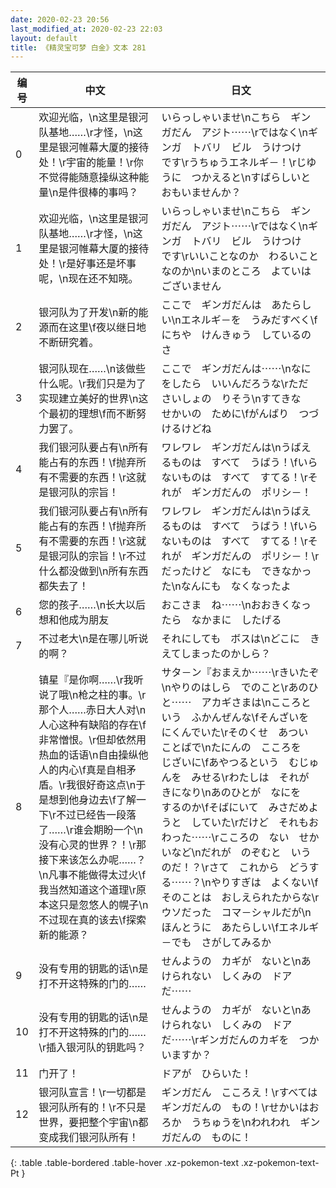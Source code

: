 ```yaml
---
date: 2020-02-23 20:56
last_modified_at: 2020-02-23 22:03
layout: default
title: 《精灵宝可梦 白金》文本 281
---
```

| 编号 | 中文 | 日文 |
| ---- | ---- | ---- |
| 0 | 欢迎光临，\n这里是银河队基地……\r才怪，\n这里是银河帷幕大厦的接待处！\r宇宙的能量！\r你不觉得能随意操纵这种能量\n是件很棒的事吗？ | いらっしゃいませ\nこちら　ギンガだん　アジト⋯⋯\rではなく\nギンガ　トバリ　ビル　うけつけ　です\rうちゅうエネルギ－！\rじゆうに　つかえると\nすばらしいと　おもいませんか？ |
| 1 | 欢迎光临，\n这里是银河队基地……\r才怪，\n这里是银河帷幕大厦的接待处！\r是好事还是坏事呢，\n现在还不知晓。 | いらっしゃいませ\nこちら　ギンガだん　アジト⋯⋯\rではなく\nギンガ　トバリ　ビル　うけつけ　です\rいいことなのか　わるいことなのか\nいまのところ　よていは　ございません |
| 2 | 银河队为了开发\n新的能源而在这里\f夜以继日地不断研究着。 | ここで　ギンガだんは　あたらしい\nエネルギ－を　うみだすべく\fにちや　けんきゅう　しているのさ |
| 3 | 银河队现在……\n该做些什么呢。\r我们只是为了实现建立美好的世界\n这个最初的理想\f而不断努力罢了。 | ここで　ギンガだんは⋯⋯\nなにをしたら　いいんだろうな\rただ　さいしょの　りそう\nすてきな　せかいの　ために\fがんばり　つづけるけどね |
| 4 | 我们银河队要占有\n所有能占有的东西！\f抛弃所有不需要的东西！\r这就是银河队的宗旨！ | ワレワレ　ギンガだんは\nうばえるものは　すべて　うばう！\fいらないものは　すべて　すてる！\rそれが　ギンガだんの　ポリシ－！ |
| 5 | 我们银河队要占有\n所有能占有的东西！\f抛弃所有不需要的东西！\r这就是银河队的宗旨！\r不过什么都没做到\n所有东西都失去了！ | ワレワレ　ギンガだんは\nうばえるものは　すべて　うばう！\fいらないものは　すべて　すてる！\rそれが　ギンガだんの　ポリシ－！\rだったけど　なにも　できなかった\nなんにも　なくなったよ |
| 6 | 您的孩子……\n长大以后想和他成为朋友 | おこさま　ね⋯⋯\nおおきくなったら　なかまに　したげる |
| 7 | 不过老大\n是在哪儿听说的啊？ | それにしても　ボスは\nどこに　きえてしまったのかしら？ |
| 8 | 镇星『是你啊……\r我听说了哦\n枪之柱的事。\r那个人……赤日大人对\n人心这种有缺陷的存在\f非常憎恨。\r但却依然用热血的话语\n自由操纵他人的内心\f真是自相矛盾。\r我很好奇这点\n于是想到他身边去\f了解一下\r不过已经告一段落了……\r谁会期盼一个\n没有心灵的世界？！\r那接下来该怎么办呢……？\n凡事不能做得太过火\f我当然知道这个道理\r原本这只是忽悠人的幌子\n不过现在真的该去\f探索新的能源？ | サタ－ン『おまえか⋯⋯\rきいたぞ\nやりのはしら　でのこと\rあのひと⋯⋯　アカギさまは\nこころという　ふかんぜんな\fそんざいを　にくんでいた\rそのくせ　あつい　ことばで\nたにんの　こころを　じざいに\fあやつるという　むじゅんを　みせる\rわたしは　それが　きになり\nあのひとが　なにを　するのか\fそばにいて　みさだめようと　していた\rだけど　それもおわった⋯⋯\rこころの　ない　せかいなど\nだれが　のぞむと　いうのだ！？\rさて　これから　どうする⋯⋯？\nやりすぎは　よくない\fそのことは　おしえられたからな\rウソだった　コマ－シャルだが\nほんとうに　あたらしい\fエネルギ－でも　さがしてみるか |
| 9 | 没有专用的钥匙的话\n是打不开这特殊的门的…… | せんようの　カギが　ないと\nあけられない　しくみの　ドアだ⋯⋯ |
| 10 | 没有专用的钥匙的话\n是打不开这特殊的门的……\r插入银河队的钥匙吗？ | せんようの　カギが　ないと\nあけられない　しくみの　ドアだ⋯⋯\rギンガだんのカギを　つかいますか？ |
| 11 | 门开了！ | ドアが　ひらいた！ |
| 12 | 银河队宣言！\r一切都是银河队所有的！\r不只是世界，要把整个宇宙\n都变成我们银河队所有！ | ギンガだん　こころえ！\rすべては　ギンガだんの　もの！\rせかいはおろか　うちゅうを\nわれわれ　ギンガだんの　ものに！ |
{: .table .table-bordered .table-hover .xz-pokemon-text .xz-pokemon-text-Pt }